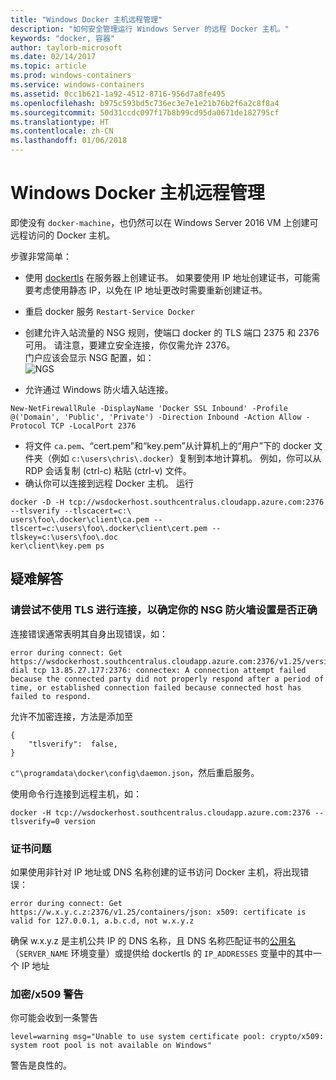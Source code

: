 ```yaml
---
title: "Windows Docker 主机远程管理"
description: "如何安全管理运行 Windows Server 的远程 Docker 主机。"
keywords: "docker, 容器"
author: taylorb-microsoft
ms.date: 02/14/2017
ms.topic: article
ms.prod: windows-containers
ms.service: windows-containers
ms.assetid: 0cc1b621-1a92-4512-8716-956d7a8fe495
ms.openlocfilehash: b975c593bd5c736ec3e7e1e21b76b2f6a2c8f8a4
ms.sourcegitcommit: 50d31ccdc097f17b8b99cd95da0671de182795cf
ms.translationtype: HT
ms.contentlocale: zh-CN
ms.lasthandoff: 01/06/2018
---
```

# <a name="remote-management-of-a-windows-docker-host"></a>Windows Docker 主机远程管理

即使没有 `docker-machine`，也仍然可以在 Windows Server 2016 VM 上创建可远程访问的 Docker 主机。

步骤非常简单：

* 使用 [dockertls](https://hub.docker.com/r/stefanscherer/dockertls-windows/) 在服务器上创建证书。 如果要使用 IP 地址创建证书，可能需要考虑使用静态 IP，以免在 IP 地址更改时需要重新创建证书。

* 重启 docker 服务 `Restart-Service Docker`
* 创建允许入站流量的 NSG 规则，使端口 docker 的 TLS 端口 2375 和 2376 可用。 请注意，要建立安全连接，你仅需允许 2376。  
  门户应该会显示 NSG 配置，如：  
  ![NGS](media/nsg.png)  
  
* 允许通过 Windows 防火墙入站连接。 
```
New-NetFirewallRule -DisplayName 'Docker SSL Inbound' -Profile @('Domain', 'Public', 'Private') -Direction Inbound -Action Allow -Protocol TCP -LocalPort 2376
```
* 将文件 `ca.pem`、“cert.pem”和“key.pem”从计算机上的“用户”下的 docker 文件夹（例如 `c:\users\chris\.docker`）复制到本地计算机。 例如，你可以从 RDP 会话复制 (ctrl-c) 粘贴 (ctrl-v) 文件。 
* 确认你可以连接到远程 Docker 主机。 运行
```
docker -D -H tcp://wsdockerhost.southcentralus.cloudapp.azure.com:2376 --tlsverify --tlscacert=c:\
users\foo\.docker\client\ca.pem --tlscert=c:\users\foo\.docker\client\cert.pem --tlskey=c:\users\foo\.doc
ker\client\key.pem ps
```


## <a name="troubleshooting"></a>疑难解答
### <a name="try-connecting-without-tls-to-determine-your-nsg-firewall-settings-are-correct"></a>请尝试不使用 TLS 进行连接，以确定你的 NSG 防火墙设置是否正确
连接错误通常表明其自身出现错误，如：
```
error during connect: Get https://wsdockerhost.southcentralus.cloudapp.azure.com:2376/v1.25/version: dial tcp 13.85.27.177:2376: connectex: A connection attempt failed because the connected party did not properly respond after a period of time, or established connection failed because connected host has failed to respond.
```

允许不加密连接，方法是添加至 
```
{
    "tlsverify":  false,
}
```
`c"\programdata\docker\config\daemon.json`，然后重启服务。

使用命令行连接到远程主机，如：
```
docker -H tcp://wsdockerhost.southcentralus.cloudapp.azure.com:2376 --tlsverify=0 version
```

### <a name="cert-problems"></a>证书问题
如果使用非针对 IP 地址或 DNS 名称创建的证书访问 Docker 主机，将出现错误：
```
error during connect: Get https://w.x.y.c.z:2376/v1.25/containers/json: x509: certificate is valid for 127.0.0.1, a.b.c.d, not w.x.y.z
```
确保 w.x.y.z 是主机公共 IP 的 DNS 名称，且 DNS 名称匹配证书的[公用名](https://www.ssl.com/faqs/common-name/)（`SERVER_NAME` 环境变量）或提供给 dockertls 的 `IP_ADDRESSES` 变量中的其中一个 IP 地址

### <a name="cryptox509-warning"></a>加密/x509 警告
你可能会收到一条警告 
```
level=warning msg="Unable to use system certificate pool: crypto/x509: system root pool is not available on Windows"
```
警告是良性的。
